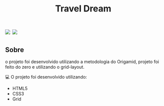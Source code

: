 <h1 align="center">
    Travel Dream
</h1>

<h1>
    <img src="https://ik.imagekit.io/t3c9getulq/img-1_SPYeb3taL.PNG">
    <img src="https://ik.imagekit.io/t3c9getulq/img-2_835MiS5oX.PNG">
</h1>


## Sobre

o projeto foi desenvolvido utilizando a metodologia do Origamid, projeto foi feito do zero e utilizando o grid-layout.

💻 O projeto foi desenvolvido utilizando: 
- HTML5
- CSS3
- Grid
